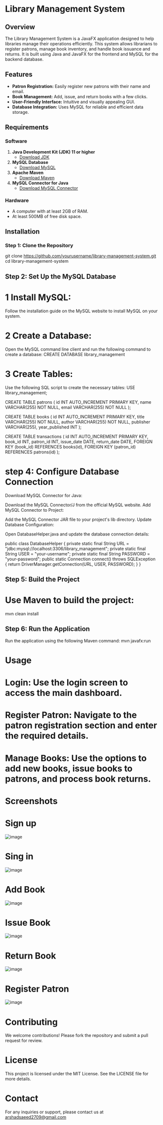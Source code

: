 # Library Management System

## Overview

The Library Management System is a JavaFX application designed to help libraries manage their operations efficiently. This system allows librarians to register patrons, manage book inventory, and handle book issuance and returns. It is built using Java and JavaFX for the frontend and MySQL for the backend database.

## Features

- **Patron Registration:** Easily register new patrons with their name and email.
- **Book Management:** Add, issue, and return books with a few clicks.
- **User-Friendly Interface:** Intuitive and visually appealing GUI.
- **Database Integration:** Uses MySQL for reliable and efficient data storage.

## Requirements

### Software

1. **Java Development Kit (JDK) 11 or higher**
    - [Download JDK](https://www.oracle.com/java/technologies/javase-downloads.html)
2. **MySQL Database**
    - [Download MySQL](https://dev.mysql.com/downloads/installer/)
3. **Apache Maven**
    - [Download Maven](https://maven.apache.org/download.cgi)
4. **MySQL Connector for Java**
    - [Download MySQL Connector](https://dev.mysql.com/downloads/connector/j/)

### Hardware

- A computer with at least 2GB of RAM.
- At least 500MB of free disk space.

## Installation

### Step 1: Clone the Repository

git clone https://github.com/yourusername/library-management-system.git
cd library-management-system 


## Step 2: Set Up the MySQL Database
# 1 Install MySQL:
Follow the installation guide on the MySQL website to install MySQL on your system.
# 2 Create a Database:
Open the MySQL command line client and run the following command to create a database:
CREATE DATABASE library_management

# 3 Create Tables:

Use the following SQL script to create the necessary tables:
USE library_management;

CREATE TABLE patrons (
    id INT AUTO_INCREMENT PRIMARY KEY,
    name VARCHAR(255) NOT NULL,
    email VARCHAR(255) NOT NULL
);

CREATE TABLE books (
    id INT AUTO_INCREMENT PRIMARY KEY,
    title VARCHAR(255) NOT NULL,
    author VARCHAR(255) NOT NULL,
    publisher VARCHAR(255),
    year_published INT
);

CREATE TABLE transactions (
    id INT AUTO_INCREMENT PRIMARY KEY,
    book_id INT,
    patron_id INT,
    issue_date DATE,
    return_date DATE,
    FOREIGN KEY (book_id) REFERENCES books(id),
    FOREIGN KEY (patron_id) REFERENCES patrons(id)
);

# step 4: Configure Database Connection
Download MySQL Connector for Java:

Download the MySQL Connector/J from the official MySQL website.
Add MySQL Connector to Project: 

Add the MySQL Connector JAR file to your project's lib directory.
Update Database Configuration:

Open DatabaseHelper.java and update the database connection details:

public class DatabaseHelper {
    private static final String URL = "jdbc:mysql://localhost:3306/library_management";
    private static final String USER = "your-username";
    private static final String PASSWORD = "your-password";
    public static Connection connect() throws SQLException {
        return DriverManager.getConnection(URL, USER, PASSWORD);
    }
}

## Step 5: Build the Project
# Use Maven to build the project:
mvn clean install
## Step 6: Run the Application
Run the application using the following Maven command:
mvn javafx:run

# Usage
# Login: Use the login screen to access the main dashboard.
# Register Patron: Navigate to the patron registration section and enter the required details.
# Manage Books: Use the options to add new books, issue books to patrons, and process book returns.
# Screenshots
# Sign up
![image](https://github.com/Softwarelogist/Library-Management-System/assets/83673608/34d9d75b-5f96-4390-b1a2-8015304bc800)
# Sing in
![image](https://github.com/Softwarelogist/Library-Management-System/assets/83673608/d8e4c631-6b6e-48a1-a5a3-976df6a131e7)
# Add Book
![image](https://github.com/Softwarelogist/Library-Management-System/assets/83673608/261a7c10-5734-4994-9902-2a82cc4e0c8d)
# Issue Book
![image](https://github.com/Softwarelogist/Library-Management-System/assets/83673608/3aa3383f-5874-4431-a999-50b977cb49f1)
# Return Book
![image](https://github.com/Softwarelogist/Library-Management-System/assets/83673608/d13646bd-2a87-432e-bd36-8cef92f2ac87)
# Register Patron
![image](https://github.com/Softwarelogist/Library-Management-System/assets/83673608/07a6a5e9-a193-4f69-91b7-0d6da665b7f1)

# Contributing
We welcome contributions! Please fork the repository and submit a pull request for review.

# License
This project is licensed under the MIT License. See the LICENSE file for more details.

# Contact
For any inquiries or support, please contact us at arshadsaeed2709@gmail.com






